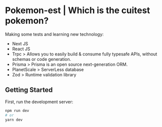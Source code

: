 # Pokemon-est | Which is the cuitest pokemon?

Making some tests and learning new technology:
- Next JS 
- React JS
- Trpc > Allows you to easily build & consume fully typesafe APIs, without schemas or code generation.
- Prisma > Prisma is an open source next-generation ORM.
- PlanetScale > ServerLess database
- Zod > Runtime validation library

## Getting Started

First, run the development server:

```bash
npm run dev
# or
yarn dev
```
